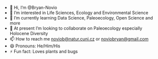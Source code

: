 - 👋 Hi, I’m @Bryan-Novio
- 👀 I’m interested in Life Sciences, Ecology and Environmental Science
- 🌱 I’m currently learning Data Science, Paleoecology, Open Science and more
- 💞️ At present I’m looking to collaborate on Paleoecology especially Holocene Diversity
- 📫 How to reach me noviob@natur.cuni.cz or noviobryan@gmail.com
- 😄 Pronouns: He/Him/His
- ⚡ Fun fact: Loves plants and bugs

<!---
Bryan-Novio/Bryan-Novio is a ✨ special ✨ repository because its `README.md` (this file) appears on your GitHub profile.
You can click the Preview link to take a look at your changes.
--->
